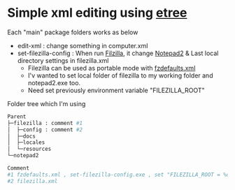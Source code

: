 # Simple xml editing using [etree](https://github.com/beevik/etree)
Each "main" package folders works as below
* edit-xml : change something in computer.xml
* set-filezilla-config : When run [Filzilla](https://filezilla-project.org/), it change [Notepad2](https://github.com/XhmikosR/notepad2-mod) & Last local directory settings in filezilla.xml
  * Filezilla can be used as portable mode with [fzdefaults.xml](https://wiki.filezilla-project.org/Fzdefaults.xml)
  * I'v wanted to set local folder of filezilla to my working folder and notepad2.exe too.
  * Need set previously environment variable "FILEZILLA_ROOT"

Folder tree which I'm using
```sh
Parent
├─filezilla : comment #1
│  ├─config : comment #2
│  ├─docs
│  ├─locales
│  └─resources
└─notepad2

Comment
#1 fzdefaults.xml , set-filezilla-config.exe , set "FILEZILLA_ROOT = %cd%"
#2 filezilla.xml
```
